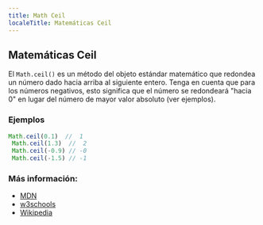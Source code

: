 ```yaml
---
title: Math Ceil
localeTitle: Matemáticas Ceil
---
```

## Matemáticas Ceil

El `Math.ceil()` es un método del objeto estándar matemático que redondea un número dado hacia arriba al siguiente entero. Tenga en cuenta que para los números negativos, esto significa que el número se redondeará "hacia 0" en lugar del número de mayor valor absoluto (ver ejemplos).

### Ejemplos

```javascript
Math.ceil(0.1)  //  1 
 Math.ceil(1.3)  //  2 
 Math.ceil(-0.9) // -0 
 Math.ceil(-1.5) // -1 
```

### Más información:

*   [MDN](https://developer.mozilla.org/en-US/docs/Web/JavaScript/Reference/Global_Objects/Math/ceil)
*   [w3schools](https://www.w3schools.com/jsref/jsref_ceil.asp)
*   [Wikipedia](https://en.wikipedia.org/wiki/Floor_and_ceiling_functions)